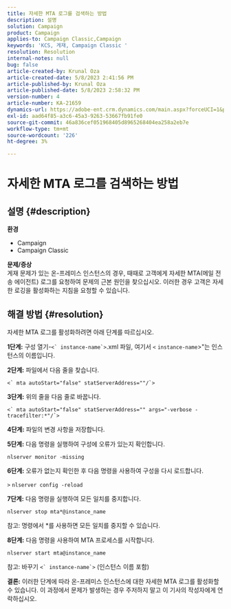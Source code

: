 ```yaml
---
title: 자세한 MTA 로그를 검색하는 방법
description: 설명
solution: Campaign
product: Campaign
applies-to: Campaign Classic,Campaign
keywords: 'KCS, 게재, Campaign Classic '
resolution: Resolution
internal-notes: null
bug: false
article-created-by: Krunal Oza
article-created-date: 5/8/2023 2:41:56 PM
article-published-by: Krunal Oza
article-published-date: 5/8/2023 2:58:32 PM
version-number: 4
article-number: KA-21659
dynamics-url: https://adobe-ent.crm.dynamics.com/main.aspx?forceUCI=1&pagetype=entityrecord&etn=knowledgearticle&id=96c23f76-aeed-ed11-8849-6045bd006268
exl-id: aad64f85-a3c6-45a3-9263-53667fb91fe0
source-git-commit: 46a836cef051968405d8965268404ea258a2eb7e
workflow-type: tm+mt
source-wordcount: '226'
ht-degree: 3%

---
```


# 자세한 MTA 로그를 검색하는 방법

## 설명 {#description}

<b>환경</b>
- Campaign
- Campaign Classic



<b>문제/증상</b><br>게재 문제가 있는 온-프레미스 인스턴스의 경우, 때때로 고객에게 자세한 MTA(메일 전송 에이전트) 로그를 요청하여 문제의 근본 원인을 찾으십시오. 이러한 경우 고객은 자세한 로깅을 활성화하는 지침을 요청할 수 있습니다.
 

## 해결 방법 {#resolution}


자세한 MTA 로그를 활성화하려면 아래 단계를 따르십시오.

<b>1단계:</b>
구성 열기-``<` instance-name`>``.xml 파일, 여기서 `<` `instance-name`>&quot;는 인스턴스의 이름입니다.

<b>2단계:</b>
파일에서 다음 줄을 찾습니다.

``<` mta autoStart="false" statServerAddress=""/`>``

<b>3단계:</b>
위의 줄을 다음 줄로 바꿉니다.

``<` mta autoStart="false" statServerAddress="" args="-verbose -tracefilter:*"/`>``

<b>4단계:</b>
파일의 변경 사항을 저장합니다.

<b>5단계:</b>
다음 명령을 실행하여 구성에 오류가 있는지 확인합니다.

`nlserver monitor -missing`

<b>6단계:</b>
오류가 없는지 확인한 후 다음 명령을 사용하여 구성을 다시 로드합니다.

`>` `nlserver config -reload`

<b>7단계:</b>
다음 명령을 실행하여 모든 일치를 중지합니다.

`nlserver stop mta*@instance_name`

참고: 명령에서 \*를 사용하면 모든 일치를 중지할 수 있습니다.

<b>8단계:</b>
다음 명령을 사용하여 MTA 프로세스를 시작합니다.

`nlserver start mta@instance_name`

참고: 바꾸기 ``<` instance-name`>`` (인스턴스 이름 포함)

<b>결론:</b>
이러한 단계에 따라 온-프레미스 인스턴스에 대한 자세한 MTA 로그를 활성화할 수 있습니다. 이 과정에서 문제가 발생하는 경우 주저하지 말고 이 기사의 작성자에게 연락하십시오.
